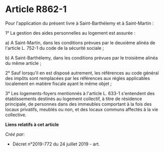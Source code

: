 # Article R862-1

Pour l'application du présent livre à Saint-Barthélemy et à Saint-Martin :

1° La gestion des aides personnelles au logement est assurée :

a) A Saint-Martin, dans les conditions prévues par le deuxième alinéa de l'article L. 752-1 du code de la sécurité sociale ;

b) A Saint-Barthélemy, dans les conditions prévues par le troisième alinéa du même article ;

2° Sauf lorsqu'il en est disposé autrement, les références au code général des impôts sont remplacées par les références aux
règles applicables localement en matière fiscale ayant le même objet ;

3° Les logements-foyers mentionnés à l'article L. 633-1 s'entendent des établissements destinés au logement collectif, à
titre de résidence principale, de personnes dans des immeubles comportant à la fois des locaux privatifs, meublés ou non, et
des locaux communs affectés à la vie collective.

**Liens relatifs à cet article**

_Créé par_:

  - Décret n°2019-772 du 24 juillet 2019 - art.
